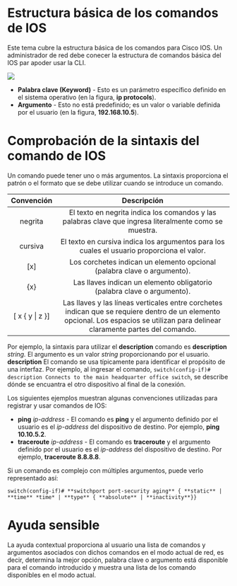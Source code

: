 # Estructura básica de los comandos de IOS

Este tema cubre la estructura básica de los comandos para Cisco IOS. Un administrador de red debe conecer la estructura de comandos básica del IOS par apoder usar la CLI.

![](https://ccnadesdecero.es/wp-content/uploads/2020/07/Estructura-B%C3%A1sica-Comandos-de-IOS.png)

-   **Palabra clave (Keyword)** - Esto es un parámetro específico definido en el sistema operativo (en la figura, **ip protocols**).
-   **Argumento** - Esto no está predefinido; es un valor o variable definida por el usuario (en la figura, **192.168.10.5**).

# Comprobación de la sintaxis del comando de IOS

Un comando puede tener uno o más argumentos. La sintaxis proporciona el patrón o el formato que se debe utilizar cuando se introduce un comando.

|Convención|Descripción|
|:---:|:---:|
|negrita|El texto en negrita indica los comandos y las palabras clave que ingresa literalmente como se muestra.|
|cursiva|El texto en cursiva indica los argumentos para los cuales el usuario proporciona el valor.|
|[x]|Los corchetes indican un elemento opcional (palabra clave o argumento).|
|{x}|Las llaves indican un elemento obligatorio (palabra clave o argumento).|
|[ x { y \| z }]|Las llaves y las líneas verticales entre corchetes indican que se requiere dentro de un elemento opcional. Los espacios se utilizan para delinear claramente partes del comando.|



Por ejemplo, la sintaxis para utilizar el **description** comando es **description** _string._ El argumento es un valor _string_ proporcionando por el usuario. **description** El comando se usa típicamente para identificar el propósito de una interfaz. Por ejemplo, al ingresar el comando, `switch(config-if)#  description Connects to the main headquarter office switch`, se describe dónde se encuantra el otro dispositivo al final de la conexión.

Los siguientes ejemplos muestran algunas convenciones utilizadas para registrar y usar comandos de IOS:

-   **ping** _ip-address_ - El comando es **ping** y el argumento definido por el usuario es el _ip-address_ del dispositivo de destino. Por ejemplo, **ping 10.10.5.2**.
-   **traceroute** _ip-address_ - El comando es **traceroute** y el argumento definido por el usuario es el _ip-address_ del dispositivo de destino. Por ejemplo, **traceroute 8.8.8.8**.

Si un comando es complejo con múltiples argumentos, puede verlo representado así:

```cisco
switch(config-if)# **switchport port-security aging** { **static** | **time** *time* | **type** { **absolute** | **inactivity**}}
```

# Ayuda sensible

La ayuda contextual proporciona al usuario una lista de comandos y argumentos asociados con dichos comandos en el modo actual de red, es decir, determina la mejor opción, palabra clave o argumento está disponible para el comando introducido y muestra una lista de los comando disponibles en el modo actual.